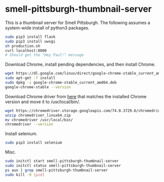 # smell-pittsburgh-thumbnail-server

This is a thumbnail server for Smell Pittsburgh. The following assumes a system-wide install of python3 packages.
```sh
sudo pip3 install flask
sudo pip3 install uwsgi
sh production.sh
curl localhost:8080
# Should get the "Hey Paul!" message
```

Download Chrome, install pending dependencies, and then install Chrome.
```sh
wget https://dl.google.com/linux/direct/google-chrome-stable_current_amd64.deb
sudo apt-get -f install
sudo dpkg -i google-chrome-stable_current_amd64.deb
google-chrome-stable --version
```

Download Chrome driver from [here](https://sites.google.com/a/chromium.org/chromedriver/) that matches the installed Chrome version and move it to /usr/local/bin/.
```sh
wget https://chromedriver.storage.googleapis.com/74.0.3729.6/chromedriver_linux64.zip
unzip chromedriver_linux64.zip
mv chromedriver /usr/local/bin/
chromedriver --version
```

Install selenium.
```sh
sudo pip3 install selenium
```

Misc.
```sh
sudo initctl start smell-pittsburgh-thumbnail-server
sudo initctl status smell-pittsburgh-thumbnail-server
ps aux | grep smell-pittsburgh-thumbnail-server
sudo kill -9 [pid]
```
